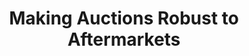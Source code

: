 ---
title: "Making Auctions Robust to Aftermarkets"
authors: 'Moshe Babaioff, Nicole Immorlica, Yingkai Li, Brendan Lucier'
type: '1' #1:conference; 2:journal; 3:both
year: '2023'
conference: 'Innovations in Theoretical Computer Science'
acronym: 'ITCS'
link: 'https://arxiv.org/abs/2107.05853'
video: 'https://www.youtube.com/watch?v=pkzxPoHFZZ8&ab_channel=SimonsInstitute'
---